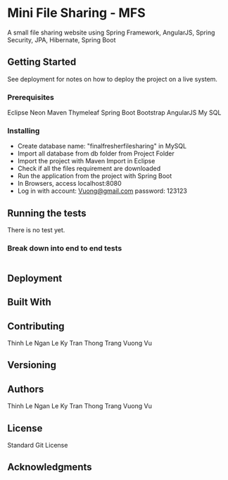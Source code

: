 # Mini File Sharing - MFS

A small file sharing website using Spring Framework, AngularJS, Spring Security, JPA, Hibernate, Spring Boot

## Getting Started

See deployment for notes on how to deploy the project on a live system.

### Prerequisites

Eclipse Neon
Maven
Thymeleaf
Spring Boot
Bootstrap
AngularJS
My SQL

### Installing
- Create database name: "finalfresherfilesharing" in MySQL
- Import all database from db folder from Project Folder
- Import the project with Maven Import in Eclipse
- Check if all the files requirement are downloaded
- Run the application from the project with Spring Boot
- In Browsers, access localhost:8080
- Log in with account: Vuong@gmail.com password: 123123
## Running the tests

There is no test yet.

### Break down into end to end tests

```

```

## Deployment


## Built With


## Contributing

Thinh Le
Ngan Le
Ky Tran
Thong Trang
Vuong Vu

## Versioning


## Authors

Thinh Le
Ngan Le
Ky Tran
Thong Trang
Vuong Vu

## License

Standard Git License

## Acknowledgments


